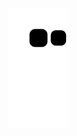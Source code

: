   ![Snake animation](https://github.com/guuicarl/guuicarl/blob/output/github-contribution-grid-snake.svg)
